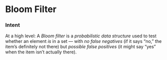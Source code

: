 # Bloom Filter 
### Intent
At a high level:
A <em>Bloom filter</em> is a <em>probabilistic data structure</em> used to test whether an element <em>is</em> in a set — with <em>no false negatives</em> (if it says “no,” the item’s definitely not there) but <em>possible false positives</em> (it might say “yes” when the item isn’t actually there).

